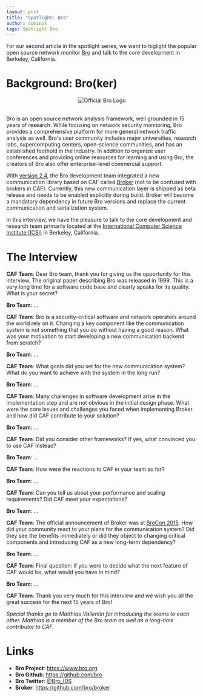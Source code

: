 ```yaml
---
layout: post
title: "Spotlight: Bro"
author: dominik
tags: Spotlight Bro
---
```


For our second article in the spotlight series, we want to higlight the popular
open source network monitor [Bro](https://www.bro.org) and talk to the core
development in Berkeley, California.

# Background: Bro(ker)

<center>
  <img src="{{ site.url }}/static/img/bro.png" alt="Official Bro Logo">
</center>

<br>

Bro is an open source network analysis framework, well grounded in 15 years of
research. While focusing on network security monitoring, Bro provides a
comprehensive platform for more general network traffic analysis as well. Bro's
user community includes major universities, research labs, supercomputing
centers, open-science communities, and has an established foothold in the
industry. In addition to organize user conferences and providing online
resources for learning and using Bro, the creators of Bro also offer
enterprise-level commercial support.

With [version 2.4](http://blog.bro.org/2015/05/bro-24-beta.html), the Bro
development team integrated a new communication library based on CAF called
[Broker](https://github.com/bro/broker) (not to be confused with brokers in
CAF).  Currently, this new communication layer is shipped as beta release and
needs to be enabled explicitly during build. Broker will become a mandatory
dependency in future Bro versions and replace the current communication and
serialization system.

In this interview, we have the pleasure to talk to the core development and
research team primarily located at the [International Computer Science
Institute (ICSI)](http://www.icsi.berkeley.edu) in Berkeley, California.

# The Interview

__CAF Team__: Dear Bro team, thank you for giving us the opportunity for this
interview. The original paper describing Bro was released in 1999. This is a
very long time for a software code base and clearly speaks for its quality.
What is your secret?

__Bro Team__: ...

__CAF Team__: Bro is a security-critical software and network operators around
the world rely on it. Changing a key component like the communication system is
not something that you do without having a good reason. What was your
motivation to start developing a new communication backend from scratch?

__Bro Team__: ...

__CAF Team__: What goals did you set for the new communication system? What do
you want to achieve with the system in the long run?

__Bro Team__: ...

__CAF Team__: Many challenges in software development arise in the
implementation step and are not obvious in the initial design phase. What were
the core issues and challenges you faced when implementing Broker and how did
CAF contribute to your solution?

__Bro Team__: ...

__CAF Team__: Did you consider other frameworks? If yes, what convinced you to
use CAF instead?

__Bro Team__: ...

__CAF Team__: How were the reactions to CAF in your team so far?

__Bro Team__: ...

__CAF Team__: Can you tell us about your performance and scaling requirements?
Did CAF meet your expectations?

__Bro Team__: ...

__CAF Team__: The official announcement of Broker was at [BroCon
2015](https://www.bro.org/community/brocon2015.html). How did your community
react to your plans for the communication system? Did they
see the benefits immediately or did they object to changing critical components
and introducing CAF as a new long-term dependency?

__Bro Team__: ...

__CAF Team__: Final question: if you were to decide what the next feature of
CAF would be, what would you have in mind?

__Bro Team__: ...

__CAF Team__: Thank you very much for this interview and we wish you all the
great success for the next 15 years of Bro!

_Special thanks go to Matthias Vallentin for introducing the teams to each
other. Matthias is a member of the Bro team as well as a long-time contributor
to CAF._

# Links

* __Bro Project__: <https://www.bro.org>
* __Bro Github__: <https://github.com/bro>
* __Bro Twitter__: [@Bro_IDS](https://twitter.com/Bro_IDS)
* __Broker__: <https://github.com/bro/broker>
